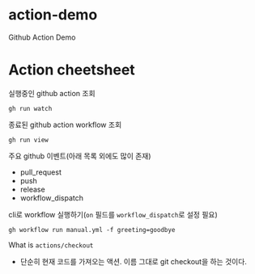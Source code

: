 # action-demo
Github Action Demo

# Action cheetsheet
실행중인 github action 조회
```
gh run watch
```

종료된 github action workflow 조회
```
gh run view
```

주요 github 이벤트(아래 목록 외에도 많이 존재)
- pull_request
- push
- release
- workflow_dispatch

cli로 workflow 실행하기(`on` 필드를 `workflow_dispatch`로 설정 필요)
```
gh workflow run manual.yml -f greeting=goodbye
```

What is `actions/checkout`
- 단순히 현재 코드를 가져오는 액션. 이름 그대로 git checkout을 하는 것이다.

